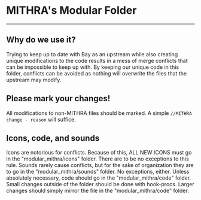 # MITHRA's Modular Folder
---

## Why do we use it?
Trying to keep up to date with Bay as an upstream while also creating unique modifications to the code results in a mess of merge conflicts that can be impossible to keep up with. By keeping our unique code in this folder, conflicts can be avoided as nothing will overwrite the files that the upstream may modify.

## Please mark your changes!
All modifications to non-MITHRA files should be marked. A simple `//MITHRA change - reason` will suffice.

## Icons, code, and sounds
Icons are notorious for conflicts. Because of this, ALL NEW ICONS must go in the "modular_mithra/icons" folder. There are to be no exceptions to this rule. Sounds rarely cause conflicts, but for the sake of organization they are to go in the "modular_mithra/sounds" folder. No exceptions, either. Unless absolutely necessary, code should go in the "modular_mithra/code" folder. Small changes outside of the folder should be done with hook-procs. Larger changes should simply mirror the file in the "modular_mithra/code" folder.